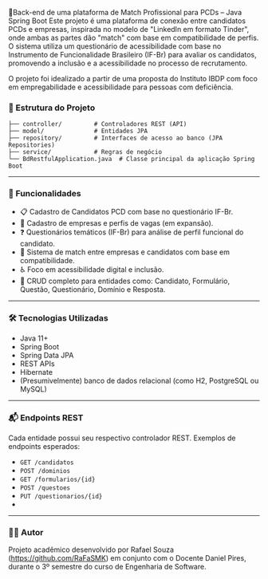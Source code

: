 🤝Back-end de uma plataforma de Match Profissional para PCDs – Java Spring Boot
Este projeto é uma plataforma de conexão entre candidatos PCDs e empresas, inspirada no modelo de "LinkedIn em formato Tinder", onde ambas as partes dão "match" com base em compatibilidade de perfis. O sistema utiliza um questionário de acessibilidade com base no Instrumento de Funcionalidade Brasileiro (IF-Br) para avaliar os candidatos, promovendo a inclusão e a acessibilidade no processo de recrutamento.

O projeto foi idealizado a partir de uma proposta do Instituto IBDP com foco em empregabilidade e acessibilidade para pessoas com deficiência.

### 📁 Estrutura do Projeto

```
├── controller/         # Controladores REST (API)
├── model/              # Entidades JPA
├── repository/         # Interfaces de acesso ao banco (JPA Repositories)
├── service/            # Regras de negócio
└── BdRestfulApplication.java  # Classe principal da aplicação Spring Boot
```

---

### 🚀 Funcionalidades
*	📋 Cadastro de Candidatos PCD com base no questionário IF-Br.
*	🏢 Cadastro de empresas e perfis de vagas (em expansão).
*	❓ Questionários temáticos (IF-Br) para análise de perfil funcional do candidato.
*	💬 Sistema de match entre empresas e candidatos com base em compatibilidade.
*	♿ Foco em acessibilidade digital e inclusão.
*	🔎 CRUD completo para entidades como: Candidato, Formulário, Questão, Questionário, Domínio e Resposta.

---

### 🛠️ Tecnologias Utilizadas

* Java 11+
* Spring Boot
* Spring Data JPA
* REST APIs
* Hibernate
* (Presumivelmente) banco de dados relacional (como H2, PostgreSQL ou MySQL)

---

### 📬 Endpoints REST

Cada entidade possui seu respectivo controlador REST. Exemplos de endpoints esperados:

* `GET /candidatos`
* `POST /dominios`
* `GET /formularios/{id}`
* `POST /questoes`
* `PUT /questionarios/{id}`
* 
---

### 👨‍💻 Autor

Projeto acadêmico desenvolvido por Rafael Souza (https://github.com/RaFaSMK) em conjunto com o Docente Daniel Pires, durante o 3º semestre do curso de Engenharia de Software.
